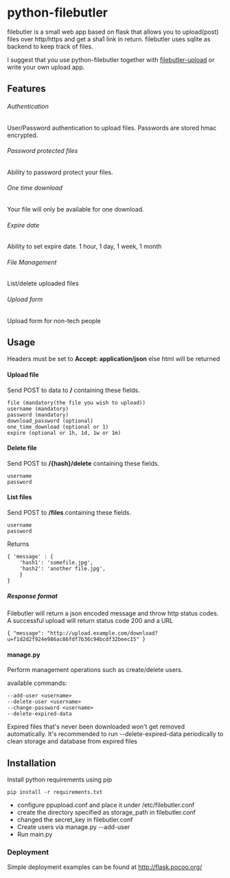 python-filebutler
========================

filebutler is a small web app based on flask that allows you to upload(post) files over http/https and get a sha1 link in return.
filebutler uses sqlite as backend to keep track of files.

I suggest that you use python-filebutler together with [filebutler-upload](http://github.com/jhaals/filebutler-upload "filebutler-upload") or write your own upload app.

Features
---------

###### Authentication
User/Password authentication to upload files.
Passwords are stored hmac encrypted.
###### Password protected files
Ability to password protect your files.
###### One time download
Your file will only be available for one download.
###### Expire date
Ability to set expire date. 1 hour, 1 day, 1 week, 1 month
###### File Management
List/delete uploaded files
###### Upload form
Upload form for non-tech people

Usage
------

Headers must be set to __Accept: application/json__ else html will be returned

#### Upload file

Send POST to data to __/__ containing these fields.

    file (mandatory(the file you wish to upload))
    username (mandatory)
    password (mandatory)
    download_password (optional)
    one_time_download (optional or 1)
    expire (optional or 1h, 1d, 1w or 1m)

#### Delete file

Send POST to __/{hash}/delete__ containing these fields.

    username
    password

#### List files

Send POST to __/files__ containing these fields.

    username
    password


Returns

    { 'message' : {
        'hash1': 'somefile.jpg',
        'hash2': 'another file.jpg',
        }
    }

##### Response format
Filebutler will return a json encoded message and throw http status codes.
A successful upload will return status code 200 and a URL

    { "message": "http://upload.example.com/download?u=f1d2d2f924e986ac86fdf7b36c94bcdf32beec15" }

#### manage.py

Perform management operations such as create/delete users.

available commands:

    --add-user <username>
    --delete-user <username>
    --change-password <username>
    --delete-expired-data

Expired files that's never been downloaded won't get removed automatically.
It's recommended to run --delete-expired-data periodically to clean storage and database from expired files

Installation
-----

Install python requirements using pip

    pip install -r requirements.txt

-   configure ppupload.conf and place it under /etc/filebutler.conf
-   create the directory specified as storage_path in filebutler.conf
-   changed the secret_key in filebutler.conf
-   Create users via manage.py --add-user <username>
-   Run main.py

### Deployment
Simple deployment examples can be found at http://flask.pocoo.org/


